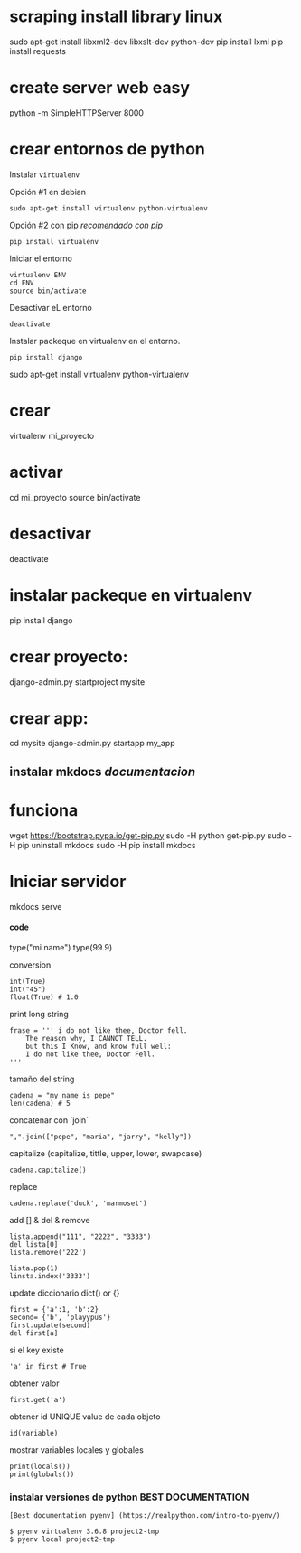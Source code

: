 
# scraping install library linux
sudo apt-get install libxml2-dev libxslt-dev python-dev
pip install lxml
pip install requests

# create server web easy
python -m SimpleHTTPServer 8000

# crear entornos de python
Instalar `virtualenv`

Opción #1 en debian

	sudo apt-get install virtualenv python-virtualenv

Opción #2 con pip *recomendado con pip*
	
	pip install virtualenv

Iniciar el entorno
	
	virtualenv ENV
	cd ENV
	source bin/activate

Desactivar eL entorno

	deactivate

Instalar packeque en virtualenv en el entorno.

	pip install django

sudo apt-get install virtualenv python-virtualenv
# crear 
virtualenv mi_proyecto
# activar
cd mi_proyecto
source bin/activate
# desactivar 
deactivate
# instalar packeque en virtualenv
pip install django
# crear proyecto:
django-admin.py startproject mysite
# crear app:
cd mysite
django-admin.py startapp my_app


## instalar mkdocs *documentacion*
# funciona
wget https://bootstrap.pypa.io/get-pip.py
sudo -H python get-pip.py
sudo -H pip uninstall mkdocs
sudo -H pip install mkdocs

# Iniciar servidor
mkdocs serve


#### code

type("mi name")
type(99.9)

conversion

	int(True)
	int("45")
	float(True) # 1.0

print long string

	frase = ''' i do not like thee, Doctor fell.
		The reason why, I CANNOT TELL.
		but this I Know, and know full well:
		I do not like thee, Doctor Fell.
	'''

tamaño del string

	cadena = "my name is pepe"
	len(cadena) # 5

concatenar con ´join´

	",".join(["pepe", "maria", "jarry", "kelly"])

capitalize (capitalize, tittle, upper, lower, swapcase)

	cadena.capitalize()

replace

	cadena.replace('duck', 'marmoset')

add [] & del & remove

	lista.append("111", "2222", "3333")
	del lista[0]
	lista.remove('222')

	lista.pop(1)
	linsta.index('3333')

update diccionario dict() or {}
	
	first = {'a':1, 'b':2}
	second= {'b', 'playypus'}
	first.update(second)
	del first[a]

si el key existe

	'a' in first # True

obtener valor

	first.get('a')

obtener id UNIQUE value de cada objeto

	id(variable)


mostrar variables locales y globales

	print(locals())
	print(globals())



### instalar versiones de python BEST DOCUMENTATION

	[Best documentation pyenv] (https://realpython.com/intro-to-pyenv/)

	$ pyenv virtualenv 3.6.8 project2-tmp
	$ pyenv local project2-tmp

